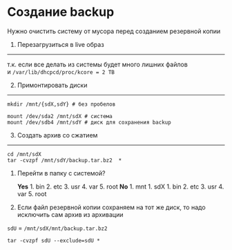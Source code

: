 Создание backup
====
Нужно очистить систему от мусора перед созданием резервной копии

1. Перезагрузиться в live образ
----
т.к. если все делать из системы будет много лишних файлов<br> 
и ```/var/lib/dhcpcd/proc/kcore = 2 TB```

2. Примонтировать диски
----
	mkdir /mnt/{sdX,sdY} # без пробелов
	
	mount /dev/sda2 /mnt/sdX # система
	mount /dev/sdb4 /mnt/sdY # диск для сохранения backup

3. Создать архив со сжатием
----

	cd /mnt/sdX 
	tar -cvzpf /mnt/sdY/backup.tar.bz2  *
	

1. Перейти в папку с системой?

	**Yes**
		1. bin
		2. etc
		3. usr
		4. var
		5. root
	**No**
		1. mnt
			1. sdX
				1. bin
				2. etc
				3. usr
				4. var
				5. root

2. Если файл резервной копии сохраняем на тот же диск, то надо исключить сам архив из архивации

```sdU``` = ```/mnt/sdX/mnt/backup.tar.bz2```

	tar -cvzpf sdU --exclude=sdU *	

